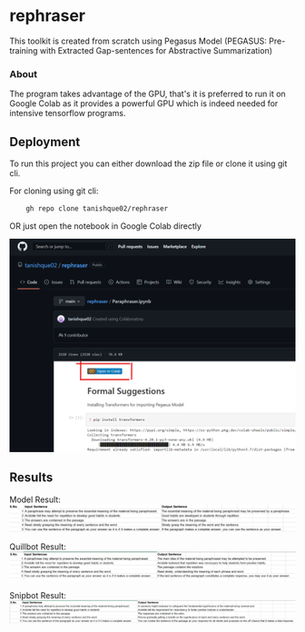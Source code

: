 
# rephraser

This toolkit is created from scratch using Pegasus Model (PEGASUS: Pre-training with Extracted Gap-sentences for Abstractive Summarization)

### About
The program takes advantage of the GPU, that's it is preferred to run it on Google Colab as it provides a powerful GPU which is indeed needed for intensive tensorflow programs.


## Deployment

To run this project you can either download the zip file or clone it using git cli.

For cloning using git cli:
```bash
    gh repo clone tanishque02/rephraser
```
OR just open the notebook in Google Colab directly

![Google Colab](images/open_in_colab.png)

## Results

Model Result:
![Model Result](images/model_result.png)

Quillbot Result:
![Quillbot Result](images/quillbot_results.png)

Snipbot Result:
![Snipbot Result](images/snipbot_results.png)
